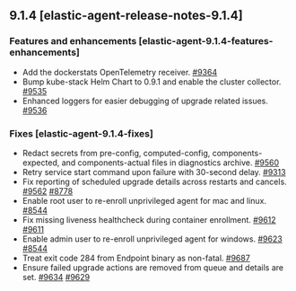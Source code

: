 ## 9.1.4 [elastic-agent-release-notes-9.1.4]


### Features and enhancements [elastic-agent-9.1.4-features-enhancements]

* Add the dockerstats OpenTelemetry receiver. [#9364](https://github.com/elastic/elastic-agent/pull/9364)
* Bump kube-stack Helm Chart to 0.9.1 and enable the cluster collector. [#9535](https://github.com/elastic/elastic-agent/pull/9535)
* Enhanced loggers for easier debugging of upgrade related issues. [#9536](https://github.com/elastic/elastic-agent/issues/9536)


### Fixes [elastic-agent-9.1.4-fixes]

* Redact secrets from pre-config, computed-config, components-expected, and components-actual files in diagnostics archive. [#9560](https://github.com/elastic/elastic-agent/pull/9560)
* Retry service start command upon failure with 30-second delay. [#9313](https://github.com/elastic/elastic-agent/pull/9313)
* Fix reporting of scheduled upgrade details across restarts and cancels. [#9562](https://github.com/elastic/elastic-agent/pull/9562) [#8778](https://github.com/elastic/elastic-agent/issues/8778)
* Enable root user to re-enroll unprivileged agent for mac and linux. [#8544](https://github.com/elastic/elastic-agent/issues/8544)
* Fix missing liveness healthcheck during container enrollment. [#9612](https://github.com/elastic/elastic-agent/pull/9612) [#9611](https://github.com/elastic/elastic-agent/issues/9611)
* Enable admin user to re-enroll unprivileged agent for windows. [#9623](https://github.com/elastic/elastic-agent/pull/9623) [#8544](https://github.com/elastic/elastic-agent/issues/8544)
* Treat exit code 284 from Endpoint binary as non-fatal. [#9687](https://github.com/elastic/elastic-agent/pull/9687)
* Ensure failed upgrade actions are removed from queue and details are set. [#9634](https://github.com/elastic/elastic-agent/pull/9634) [#9629](https://github.com/elastic/elastic-agent/issues/9629)

